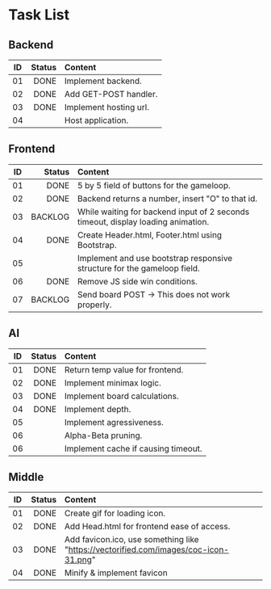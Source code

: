 # Task List

## Backend

ID|Status   |Content
--|-----:   |:-----
01|DONE     |Implement backend.
02|DONE     |Add GET-POST handler.
03|DONE     |Implement hosting url.
04|         |Host application.

## Frontend

ID|Status   |Content
--|-----:   |:-----
01|DONE     |5 by 5 field of buttons for the gameloop.
02|DONE     |Backend returns a number, insert "O" to that id.
03|BACKLOG  |While waiting for backend input of 2 seconds timeout, display loading animation.
04|DONE     |Create Header.html, Footer.html using Bootstrap.
05|         |Implement and use bootstrap responsive structure for the gameloop field.
06|DONE     |Remove JS side win conditions.
07|BACKLOG  |Send board POST -> This does not work properly.

## AI

ID|Status   |Content
--|-----:   |:-----
01|DONE     |Return temp value for frontend.
02|DONE     |Implement minimax logic.
03|DONE     |Implement board calculations.
04|DONE     |Implement depth.
05|         |Implement agressiveness.
06|         |Alpha-Beta pruning.
06|         |Implement cache if causing timeout.

## Middle

ID|Status   |Content
--|-----:   |:-----
01|DONE     |Create gif for loading icon.
02|DONE     |Add Head.html for frontend ease of access.
03|DONE     |Add favicon.ico, use something like "https://vectorified.com/images/coc-icon-31.png"
04|DONE     |Minify & implement favicon
